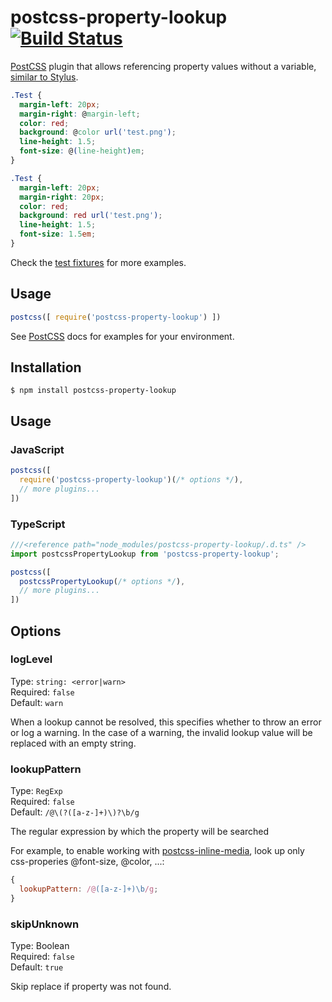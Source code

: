 # postcss-property-lookup [![Build Status][ci-img]][ci]

[PostCSS] plugin that allows referencing property values without a variable, [similar to Stylus](https://learnboost.github.io/stylus/docs/variables.html#property-lookup).

[PostCSS]: https://github.com/postcss/postcss
[ci-img]:  https://api.travis-ci.org/simonsmith/postcss-property-lookup.svg?branch=master
[ci]:      https://travis-ci.org/simonsmith/postcss-property-lookup


```css
.Test {
  margin-left: 20px;
  margin-right: @margin-left;
  color: red;
  background: @color url('test.png');
  line-height: 1.5;
  font-size: @(line-height)em;
}
```

```css
.Test {
  margin-left: 20px;
  margin-right: 20px;
  color: red;
  background: red url('test.png');
  line-height: 1.5;
  font-size: 1.5em;
}
```

Check the [test fixtures](test/fixtures/in) for more examples.

## Usage

```js
postcss([ require('postcss-property-lookup') ])
```

See [PostCSS] docs for examples for your environment.

## Installation

```
$ npm install postcss-property-lookup
```

## Usage

### JavaScript

```js
postcss([
  require('postcss-property-lookup')(/* options */),
  // more plugins...
])
```

### TypeScript

```ts
///<reference path="node_modules/postcss-property-lookup/.d.ts" />
import postcssPropertyLookup from 'postcss-property-lookup';

postcss([
  postcssPropertyLookup(/* options */),
  // more plugins...
])
```

## Options

### logLevel

Type: `string: <error|warn>`<br>
Required: `false`<br>
Default: `warn`

When a lookup cannot be resolved, this specifies whether to throw an error or log a warning. In the case of a warning, the invalid lookup value will be replaced with an empty string.

### lookupPattern

Type: `RegExp` <br>
Required: `false` <br>
Default: `/@\(?([a-z-]+)\)?\b/g`

The regular expression by which the property will be searched

For example, to enable working with [postcss-inline-media](https://github.com/postcss/postcss-inline-media), look up only css-properies @font-size, @color, ...:
```js
{
  lookupPattern: /@([a-z-]+)\b/g;
}
```

### skipUnknown

Type: Boolean <br>
Required: `false` <br>
Default: `true`

Skip replace if property was not found.
